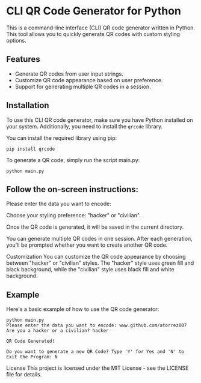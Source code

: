 # CLI QR Code Generator for Python

This is a command-line interface (CLI) QR code generator written in Python. This tool allows you to quickly generate QR codes with custom styling options.

## Features
- Generate QR codes from user input strings.
- Customize QR code appearance based on user preference.
- Support for generating multiple QR codes in a session.

## Installation
To use this CLI QR code generator, make sure you have Python installed on your system. Additionally, you need to install the `qrcode` library.

You can install the required library using pip:




```pip install qrcode```


To generate a QR code, simply run the script main.py:



```python main.py```

## Follow the on-screen instructions:

Please enter the data you want to encode:

Choose your styling preference: "hacker" or "civilian".

Once the QR code is generated, it will be saved in the current directory.

You can generate multiple QR codes in one session. After each generation, you'll be prompted whether you want to create another QR code.

Customization
You can customize the QR code appearance by choosing between "hacker" or "civilian" styles. The "hacker" style uses green fill and black background, while the "civilian" style uses black fill and white background.

## Example
Here's a basic example of how to use the QR code generator:


```
python main.py
Please enter the data you want to encode: www.github.com/atorrez007
Are you a hacker or a civilian? hacker

QR Code Generated!

Do you want to generate a new QR Code? Type 'Y' for Yes and 'N' to Exit the Program: N
```
License
This project is licensed under the MIT License - see the LICENSE file for details.
